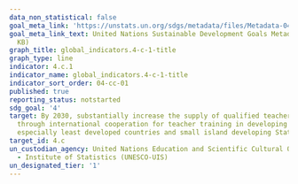 ```yaml
---
data_non_statistical: false
goal_meta_link: 'https://unstats.un.org/sdgs/metadata/files/Metadata-04-0C-01.pdf '
goal_meta_link_text: United Nations Sustainable Development Goals Metadata (PDF 218
  KB)
graph_title: global_indicators.4-c-1-title
graph_type: line
indicator: 4.c.1
indicator_name: global_indicators.4-c-1-title
indicator_sort_order: 04-cc-01
published: true
reporting_status: notstarted
sdg_goal: '4'
target: By 2030, substantially increase the supply of qualified teachers, including
  through international cooperation for teacher training in developing countries,
  especially least developed countries and small island developing States
target_id: 4.c
un_custodian_agency: United Nations Education and Scientific Cultural Organisation
  - Institute of Statistics (UNESCO-UIS)
un_designated_tier: '1'
---
```

